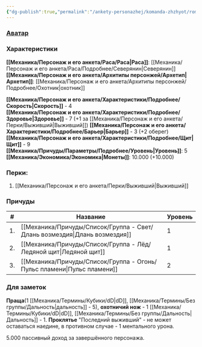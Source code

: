 ```yaml
---
{"dg-publish":true,"permalink":"/ankety-personazhej/komanda-zhzhyot/romashkina/"}
---
```


### [Аватар](Ромашкина.jpg)
### Характеристики
**[[Механика/Персонаж и его анкета/Раса/Раса\|Раса]]**: [[Механика/Персонаж и его анкета/Раса/Подробнее/Северянин\|Северянин]]
**[[Механика/Персонаж и его анкета/Архитипы персонжей/Архетип\|Архетип]]**: [[Механика/Персонаж и его анкета/Архитипы персонжей/Подробнее/Охотник\|охотник]]

 **[[Механика/Персонаж и его анкета/Характеристики/Подробнее/Скорость\|Скорость]]** - 4  
 **[[Механика/Персонаж и его анкета/Характеристики/Подробнее/Здоровье\|Здоровье]]** - 7 (+1 за [[Механика/Персонаж и его анкета/Перки/Выживший\|Выживший]])
 **[[Механика/Персонаж и его анкета/Характеристики/Подробнее/Барьер\|Барьер]]** - 3 (+2 оберег)
 **[[Механика/Персонаж и его анкета/Характеристики/Подробнее/Щит\|Щит]]** - 9   
 **[[Механика/Причуды/Параметры/Подробнее/Уровень\|Уровень]]**: 5
**[[Механика/Экономика/Экономика\|Монеты]]**: 10.000  (+10.000)

### Перки:
1. [[Механика/Персонаж и его анкета/Перки/Выживший\|Выживший]]

### Причуды

| #   | Название            | Уровень |
| --- | ------------------- | ------- |
| 1.  | [[Механика/Причуды/Список/Группа - Свет/Длань возмездия\|Длань возмездия]] | 1       |
| 2.  | [[Механика/Причуды/Список/Группа - Лёд/Ледяной щит\|Ледяной щит]]     | 1       |
| 3.  | [[Механика/Причуды/Список/Группа - Огонь/Пульс пламени\|Пульс пламени]]   | 2       |

### Для заметок
**Праща**(1 [[Механика/Термины/Кубики/dD\|dD]], [[Механика/Термины/Без группы/Дальность\|дальность]] - 5), **охотничий нож** - 1 [[Механика/Термины/Кубики/dD\|dD]], [[Механика/Термины/Без группы/Дальность\|Дальность]] - 1.
**Проклятье** "Последний выживший" - не может оставаться наедине, в противном случае - 1 ментального урона.

5.000 пассивный доход за завершённого персонажа.

